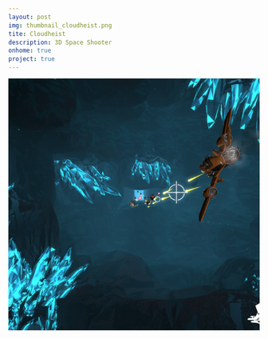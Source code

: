 ```yaml
---
layout: post
img: thumbnail_cloudheist.png
tite: Cloudheist
description: 3D Space Shooter
onhome: true
project: true
---
```


![](../assets/img/thumbnail_cloudheist.png)
